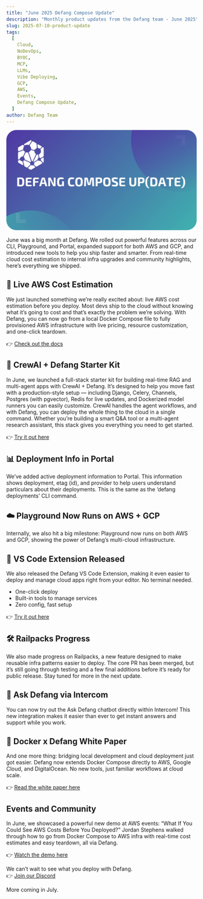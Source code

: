 ```yaml
---
title: "June 2025 Defang Compose Update"
description: "Monthly product updates from the Defang team - June 2025"
slug: 2025-07-10-product-update
tags:
  [
    Cloud,
    NoDevOps,
    BYOC,
    MCP,
    LLMs,
    Vibe Deploying,
    GCP,
    AWS,
    Events,
    Defang Compose Update,
  ]
author: Defang Team
---
```


![Defang Compose Update](/img/defang-compose-update.webp)

June was a big month at Defang. We rolled out powerful features across our CLI, Playground, and Portal, expanded support for both AWS and GCP, and introduced new tools to help you ship faster and smarter. From real-time cloud cost estimation to internal infra upgrades and community highlights, here’s everything we shipped.

## 🚀 Live AWS Cost Estimation

We just launched something we’re really excited about: live AWS cost estimation before you deploy.
Most devs ship to the cloud without knowing what it’s going to cost and that’s exactly the problem we’re solving. With Defang, you can now go from a local Docker Compose file to fully provisioned AWS infrastructure with live pricing, resource customization, and one-click teardown.

👉 [Check out the docs](https://docs.defang.io)

## 🧠 CrewAI + Defang Starter Kit

In June, we launched a full-stack starter kit for building real-time RAG and multi-agent apps with CrewAI + Defang.
It’s designed to help you move fast with a production-style setup — including Django, Celery, Channels, Postgres (with pgvector), Redis for live updates, and Dockerized model runners you can easily customize. CrewAI handles the agent workflows, and with Defang, you can deploy the whole thing to the cloud in a single command.
Whether you’re building a smart Q&A tool or a multi-agent research assistant, this stack gives you everything you need to get started.

👉 [Try it out here](https://github.com/defang-io/crewai-starter-kit)

## 📊 Deployment Info in Portal

We’ve added active deployment information to Portal. This information shows deployment, etag (id), and provider to help users understand particulars about their deployments. This is the same as the ‘defang deployments’ CLI command.

## ☁️ Playground Now Runs on AWS + GCP

Internally, we also hit a big milestone: Playground now runs on both AWS and GCP, showing the power of Defang’s multi-cloud infrastructure.

## 🧩 VS Code Extension Released

We also released the Defang VS Code Extension, making it even easier to deploy and manage cloud apps right from your editor. No terminal needed.

- One-click deploy
- Built-in tools to manage services
- Zero config, fast setup

👉 [Try it out here](https://marketplace.visualstudio.com/items?itemName=defang.defang)

## 🛠️ Railpacks Progress

We also made progress on Railpacks, a new feature designed to make reusable infra patterns easier to deploy. The core PR has been merged, but it’s still going through testing and a few final additions before it’s ready for public release. Stay tuned for more in the next update.

## 💬 Ask Defang via Intercom

You can now try out the Ask Defang chatbot directly within Intercom! This new integration makes it easier than ever to get instant answers and support while you work.

## 🐳 Docker x Defang White Paper

And one more thing: bridging local development and cloud deployment just got easier. Defang now extends Docker Compose directly to AWS, Google Cloud, and DigitalOcean. No new tools, just familiar workflows at cloud scale.

👉 [Read the white paper here](https://defang.io/whitepaper)

## Events and Community

In June, we showcased a powerful new demo at AWS events: “What If You Could See AWS Costs Before You Deployed?” Jordan Stephens walked through how to go from Docker Compose to AWS infra with real-time cost estimates and easy teardown, all via Defang.

👉 [Watch the demo here](https://www.youtube.com/watch?v=defang-demo)

We can’t wait to see what you deploy with Defang.  
👉 [Join our Discord](https://discord.gg/defang)

More coming in July.
